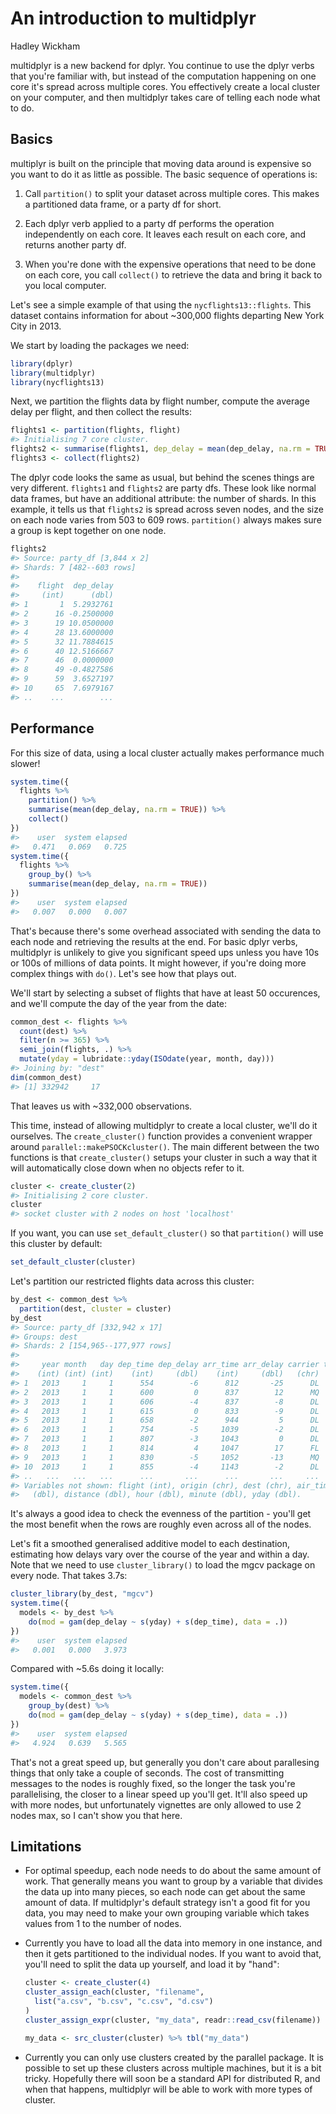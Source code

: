 # An introduction to multidplyr
Hadley Wickham  



multidplyr is a new backend for dplyr. You continue to use the dplyr verbs that you're familiar with, but instead of the computation happening on one core it's spread across multiple cores. You effectively create a local cluster on your computer, and then multidplyr takes care of telling each node what to do.

## Basics

multiplyr is built on the principle that moving data around is expensive so you want to do it as little as possible. The basic sequence of operations is:

1. Call `partition()` to split your dataset across multiple cores.
   This makes a partitioned data frame, or a party df for short.
   
1. Each dplyr verb applied to a party df performs the operation independently
   on each core. It leaves each result on each core, and returns another
   party df.
   
1. When you're done with the expensive operations that need to be 
   done on each core, you call `collect()` to retrieve the data and 
   bring it back to you local computer.
  
Let's see a simple example of that using the `nycflights13::flights`. This dataset contains information for about ~300,000 flights departing New York City in 2013.

We start by loading the packages we need:


```r
library(dplyr)
library(multidplyr)
library(nycflights13)
```
  
Next, we partition the flights data by flight number, compute the average delay per flight, and then collect the results:


```r
flights1 <- partition(flights, flight)
#> Initialising 7 core cluster.
flights2 <- summarise(flights1, dep_delay = mean(dep_delay, na.rm = TRUE))
flights3 <- collect(flights2)
```

The dplyr code looks the same as usual, but behind the scenes things are very different. `flights1` and `flights2` are party dfs. These look like normal data frames, but have an additional attribute: the number of shards. In this example, it tells us that `flights2` is spread across seven nodes, and the size on each node varies from 503 to 609 rows. `partition()` always makes sure a group is kept together on one node.


```r
flights2
#> Source: party_df [3,844 x 2]
#> Shards: 7 [482--603 rows]
#> 
#>    flight  dep_delay
#>     (int)      (dbl)
#> 1       1  5.2932761
#> 2      16 -0.2500000
#> 3      19 10.0500000
#> 4      28 13.6000000
#> 5      32 11.7884615
#> 6      40 12.5166667
#> 7      46  0.0000000
#> 8      49 -0.4827586
#> 9      59  3.6527197
#> 10     65  7.6979167
#> ..    ...        ...
```

## Performance

For this size of data, using a local cluster actually makes performance much slower!


```r
system.time({
  flights %>% 
    partition() %>%
    summarise(mean(dep_delay, na.rm = TRUE)) %>% 
    collect()
})
#>    user  system elapsed 
#>   0.471   0.069   0.725
system.time({
  flights %>% 
    group_by() %>%
    summarise(mean(dep_delay, na.rm = TRUE))
})
#>    user  system elapsed 
#>   0.007   0.000   0.007
```

That's because there's some overhead associated with sending the data to each node and retrieving the results at the end. For basic dplyr verbs, multidplyr is unlikely to give you significant speed ups unless you have 10s or 100s of millions of data points. It might however, if you're doing more complex things with `do()`. Let's see how that plays out.

We'll start by selecting a subset of flights that have at least 50 occurences, and we'll compute the day of the year from the date:


```r
common_dest <- flights %>%
  count(dest) %>%
  filter(n >= 365) %>%
  semi_join(flights, .) %>% 
  mutate(yday = lubridate::yday(ISOdate(year, month, day)))
#> Joining by: "dest"
dim(common_dest)
#> [1] 332942     17
```

That leaves us with ~332,000 observations. 

This time, instead of allowing multidplyr to create a local cluster, we'll do it ourselves. The `create_cluster()` function provides a convenient wrapper around `parallel::makePSOCKcluster()`. The main different between the two functions is that `create_cluster()` setups your cluster in such a way that it will automatically close down when no objects refer to it.


```r
cluster <- create_cluster(2)
#> Initialising 2 core cluster.
cluster
#> socket cluster with 2 nodes on host 'localhost'
```

If you want, you can use `set_default_cluster()` so that `partition()` will use this cluster by default:


```r
set_default_cluster(cluster)
```

Let's partition our restricted flights data across this cluster:


```r
by_dest <- common_dest %>% 
  partition(dest, cluster = cluster)
by_dest
#> Source: party_df [332,942 x 17]
#> Groups: dest
#> Shards: 2 [154,965--177,977 rows]
#> 
#>     year month   day dep_time dep_delay arr_time arr_delay carrier tailnum
#>    (int) (int) (int)    (int)     (dbl)    (int)     (dbl)   (chr)   (chr)
#> 1   2013     1     1      554        -6      812       -25      DL  N668DN
#> 2   2013     1     1      600         0      837        12      MQ  N542MQ
#> 3   2013     1     1      606        -4      837        -8      DL  N3739P
#> 4   2013     1     1      615         0      833        -9      DL  N326NB
#> 5   2013     1     1      658        -2      944         5      DL  N6703D
#> 6   2013     1     1      754        -5     1039        -2      DL  N935DL
#> 7   2013     1     1      807        -3     1043         0      DL  N308DE
#> 8   2013     1     1      814         4     1047        17      FL  N977AT
#> 9   2013     1     1      830        -5     1052       -13      MQ  N513MQ
#> 10  2013     1     1      855        -4     1143        -2      DL  N646DL
#> ..   ...   ...   ...      ...       ...      ...       ...     ...     ...
#> Variables not shown: flight (int), origin (chr), dest (chr), air_time
#>   (dbl), distance (dbl), hour (dbl), minute (dbl), yday (dbl).
```

It's always a good idea to check the evenness of the partition - you'll get the most benefit when the rows are roughly even across all of the nodes.

Let's fit a smoothed generalised additive model to each destination, estimating how delays vary over the course of the year and within a day. Note that we need to use `cluster_library()` to load the mgcv package on every node. That takes 3.7s:


```r
cluster_library(by_dest, "mgcv")
system.time({
  models <- by_dest %>% 
    do(mod = gam(dep_delay ~ s(yday) + s(dep_time), data = .))
})
#>    user  system elapsed 
#>   0.001   0.000   3.973
```

Compared with ~5.6s doing it locally:


```r
system.time({
  models <- common_dest %>% 
    group_by(dest) %>% 
    do(mod = gam(dep_delay ~ s(yday) + s(dep_time), data = .))
})
#>    user  system elapsed 
#>   4.924   0.639   5.565
```

That's not a great speed up, but generally you don't care about parallesing things that only take a couple of seconds. The cost of transmitting messages to the nodes is roughly fixed, so the longer the task you're parallelising, the closer to a linear speed up you'll get.  It'll also speed up with more nodes, but unfortunately vignettes are only allowed to use 2 nodes max, so I can't show you that here.

## Limitations

*   For optimal speedup, each node needs to do about the same amount of
    work. That generally means you want to group by a variable that
    divides the data up into many pieces, so each node can get about the
    same amount of data. If multidplyr's default strategy isn't a good
    fit for you data, you may need to make your own grouping variable
    which takes values from 1 to the number of nodes.

*   Currently you have to load all the data into memory in one instance, and
    then it gets partitioned to the individual nodes. If you want to avoid 
    that, you'll need to split the data up yourself, and load it by "hand":

    
    ```r
    cluster <- create_cluster(4)
    cluster_assign_each(cluster, "filename",
      list("a.csv", "b.csv", "c.csv", "d.csv")
    )
    cluster_assign_expr(cluster, "my_data", readr::read_csv(filename))
    
    my_data <- src_cluster(cluster) %>% tbl("my_data")
    ```

*   Currently you can only use clusters created by the parallel package.
    It is possible to set up these clusters across multiple machines,
    but it is a bit tricky. Hopefully there will soon be a standard API
    for distributed R, and when that happens, multidplyr will be able to
    work with more types of cluster.
